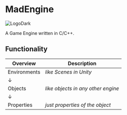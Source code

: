 # MadEngine

![LogoDark](https://user-images.githubusercontent.com/100442757/224503170-3f654fba-abdb-433e-9ec8-1c9b987b34a6.png)

A Game Engine written in C/C++.

## Functionality

| Overview | Description |
| -------- | ----------- |
| Environments | *like Scenes in Unity* |
| ↓ | |
| Objects | *like objects in any other engine* |
| ↓ | |
| Properties | *just properties of the object* |
